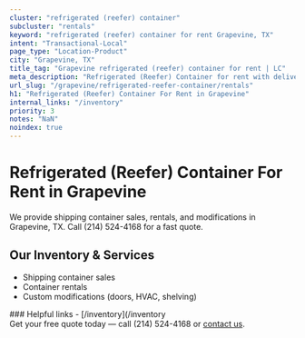 ```yaml
---
cluster: "refrigerated (reefer) container"
subcluster: "rentals"
keyword: "refrigerated (reefer) container for rent Grapevine, TX"
intent: "Transactional-Local"
page_type: "Location-Product"
city: "Grapevine, TX"
title_tag: "Grapevine refrigerated (reefer) container for rent | LC"
meta_description: "Refrigerated (Reefer) Container for rent with delivery in Grapevine, TX. LC Container — local Since 2003. Get pricing today."
url_slug: "/grapevine/refrigerated-reefer-container/rentals"
h1: "Refrigerated (Reefer) Container For Rent in Grapevine"
internal_links: "/inventory"
priority: 3
notes: "NaN"
noindex: true
---
```


# Refrigerated (Reefer) Container For Rent in Grapevine

We provide shipping container sales, rentals, and modifications in Grapevine, TX. Call (214) 524-4168 for a fast quote.

## Our Inventory & Services
- Shipping container sales
- Container rentals
- Custom modifications (doors, HVAC, shelving)

<div data-section="internal-links">
### Helpful links
- [/inventory](/inventory
</div>

<div data-section="cta">
Get your free quote today — call (214) 524-4168 or <a href="/contact">contact us</a>.
</div>

<script type="application/ld+json">{"@context":"https://schema.org","@type":"FAQPage","mainEntity":[{"@type":"Question","name":"How much does delivery cost in Grapevine, TX?","acceptedAnswer":{"@type":"Answer","text":"Delivery costs vary by distance and container size. Most deliveries in Grapevine, TX range from $150-$300. Call (214) 524-4168 for an exact quote based on your specific location."}},{"@type":"Question","name":"Do you offer financing or payment plans?","acceptedAnswer":{"@type":"Answer","text":"We accept major credit cards, checks, and can discuss commercial terms for bulk purchases. Call (214) 524-4168 to discuss options."}},{"@type":"Question","name":"Can you customize containers in Grapevine, TX?","acceptedAnswer":{"@type":"Answer","text":"Yes — we perform modifications like doors, HVAC, insulation, and shelving. Request a custom quote at (214) 524-4168 or via our contact form."}}]}</script>
